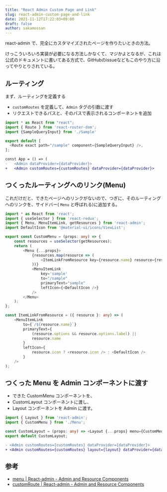 ```yaml
---
title: "React Admin Custom Page and Link"
slug: react-admin-custom-page-and-link
date: 2021-11-12T17:22:03+09:00
draft: false
author: sakamossan
---
```


react-admin で、完全にカスタマイズされたページを作りたいときの方法。

けっこういろいろ実装が必要になる方法しかなくて、マジかよとなるが、これは公式のドキュメントに書いてある方式で、GitHubのissueなどもこのやり方に沿ってやりとりされている。

## ルーティング

まず、ルーティングを定義する

- `customRoutes` を定義して、`Admin` タグの引数に渡す
- リクエストできるパスと、そのパスで表示されるコンポーネントを追加

```ts
import * as React from "react";
import { Route } from 'react-router-dom';
import {SampleQueryInput} from './Sample'

export default [
  <Route exact path="/sample" component={SampleQueryInput} />,
];
```

```diff
const App = () => (
-   <Admin dataProvider={dataProvider}>
+   <Admin customRoutes={customRoutes} dataProvider={dataProvider}>
```

## つくったルーティングへのリンク(Menu)

これだけだと、できたページへのリンクがないので、つぎに、そのルーティングへのリンクを、サイドバー( `Menu` と呼ばれる)に追加する。


```ts
import * as React from 'react';
import { useSelector } from 'react-redux';
import { Menu, MenuItemLink, getResources } from 'react-admin';
import DefaultIcon from '@material-ui/icons/ViewList';

export const CustomMenu = (props: any) => {
    const resources = useSelector(getResources);
    return (
        <Menu {...props}>
            {resources.map(resource => (
                <ItemLinkFromResource key={resource.name} resource={resource} />
            ))}
            <MenuItemLink
                key='sample'
                to="/sample"
                primaryText="sample"
                leftIcon={<DefaultIcon />}
            />
        </Menu>
    );
};

const ItemLinkFromResource = ({ resource }: any) => (
    <MenuItemLink
        to={`/${resource.name}`}
        primaryText={
            (resource.options && resource.options.label) ||
            resource.name
        }
        leftIcon={
            resource.icon ? <resource.icon /> : <DefaultIcon />
        }
    />
);
```

## つくった Menu を Admin コンポーネントに渡す

- できた CustomMenu コンポーネントを、
- CustomLayout コンポーネントに渡し、
- Layout コンポーネントを Admin に渡す。

```ts
import { Layout } from 'react-admin';
import { CustomMenu } from './Menu';

const CustomLayout = (props: any) => <Layout {...props} menu={CustomMenu} />;
export default CustomLayout;

```

```diff
- <Admin customRoutes={customRoutes} dataProvider={dataProvider}>
+ <Admin customRoutes={customRoutes} layout={layout} dataProvider={dataProvider}>
```


## 参考

- [menu | React-admin - Admin and Resource Components](https://marmelab.com/react-admin/Admin.html#menu)
- [customRoute | React-admin - Admin and Resource Components](https://marmelab.com/react-admin/Admin.html#customroutes)

